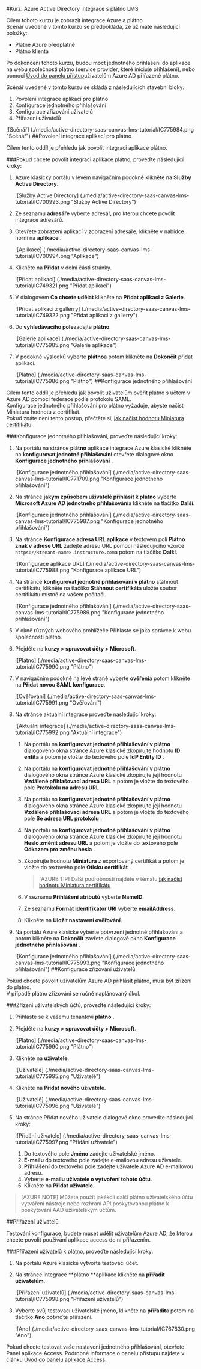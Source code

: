 <properties
    pageTitle="Kurz: Azure Active Directory integrace s plátno LMS | Microsoft Azure" 
    description="Naučte se používat plátno LMS s Azure Active Directory povolit jednotné přihlašování, automatizované zřizování a další!" 
    services="active-directory" 
    authors="jeevansd"  
    documentationCenter="na" 
    manager="femila"/>
<tags 
    ms.service="active-directory" 
    ms.devlang="na" 
    ms.topic="article" 
    ms.tgt_pltfrm="na" 
    ms.workload="identity" 
    ms.date="09/29/2016" 
    ms.author="jeedes" />

#<a name="tutorial-azure-active-directory-integration-with-canvas-lms"></a>Kurz: Azure Active Directory integrace s plátno LMS

Cílem tohoto kurzu je zobrazit integrace Azure a plátno.  
Scénář uvedené v tomto kurzu se předpokládá, že už máte následující položky:

-   Platné Azure předplatné
-   Plátno klienta

Po dokončení tohoto kurzu, budou moct jednotného přihlášení do aplikace na webu společnosti plátno (service provider, které iniciuje přihlášení), nebo pomocí [Úvod do panelu přístup](active-directory-saas-access-panel-introduction.md)uživatelům Azure AD přiřazené plátno.

Scénář uvedené v tomto kurzu se skládá z následujících stavební bloky:

1.  Povolení integrace aplikací pro plátno
2.  Konfigurace jednotného přihlašování
3.  Konfigurace zřizování uživatelů
4.  Přiřazení uživatelů

![Scénář] (./media/active-directory-saas-canvas-lms-tutorial/IC775984.png "Scénář")
##<a name="enabling-the-application-integration-for-canvas"></a>Povolení integrace aplikací pro plátno

Cílem tento oddíl je přehledu jak povolit integraci aplikace plátno.

###<a name="to-enable-the-application-integration-for-canvas-perform-the-following-steps"></a>Pokud chcete povolit integraci aplikace plátno, proveďte následující kroky:

1.  Azure klasický portálu v levém navigačním podokně klikněte na **Služby Active Directory**.

    ![Služby Active Directory] (./media/active-directory-saas-canvas-lms-tutorial/IC700993.png "Služby Active Directory")

2.  Ze seznamu **adresáře** vyberte adresář, pro kterou chcete povolit integrace adresářů.

3.  Otevřete zobrazení aplikací v zobrazení adresáře, klikněte v nabídce horní na **aplikace** .

    ![Aplikace] (./media/active-directory-saas-canvas-lms-tutorial/IC700994.png "Aplikace")

4.  Klikněte na **Přidat** v dolní části stránky.

    ![Přidat aplikaci] (./media/active-directory-saas-canvas-lms-tutorial/IC749321.png "Přidat aplikaci")

5.  V dialogovém **Co chcete udělat** klikněte na **Přidat aplikaci z Galerie**.

    ![Přidat aplikaci z gallerry] (./media/active-directory-saas-canvas-lms-tutorial/IC749322.png "Přidat aplikaci z gallerry")

6.  Do **vyhledávacího pole**zadejte **plátno**.

    ![Galerie aplikace] (./media/active-directory-saas-canvas-lms-tutorial/IC775985.png "Galerie aplikace")

7.  V podokně výsledků vyberte **plátno**a potom klikněte na **Dokončit** přidat aplikaci.

    ![Plátno] (./media/active-directory-saas-canvas-lms-tutorial/IC775986.png "Plátno")
##<a name="configuring-single-sign-on"></a>Konfigurace jednotného přihlašování

Cílem tento oddíl je přehledu jak povolit uživatelům ověřit plátno s účtem v Azure AD pomocí federace podle protokolu SAML.  
Konfigurace jednotného přihlašování pro plátno vyžaduje, abyste načíst Miniatura hodnotu z certifikát.  
Pokud znáte není tento postup, přečtěte si, [jak načíst hodnotu Miniatura certifikátu](http://youtu.be/YKQF266SAxI)

###<a name="to-configure-single-sign-on-perform-the-following-steps"></a>Konfigurace jednotného přihlašování, proveďte následující kroky:

1.  Na portálu na stránce **plátno** aplikace integrace Azure klasické klikněte na **konfigurovat jednotné přihlašování** otevřete dialogové okno **Konfigurace jednotného přihlašování** .

    ![Konfigurace jednotného přihlašování] (./media/active-directory-saas-canvas-lms-tutorial/IC771709.png "Konfigurace jednotného přihlašování")

2.  Na stránce **jakým způsobem uživatelé přihlásit k plátno** vyberte **Microsoft Azure AD jednotného přihlašování**a klikněte na tlačítko **Další**.

    ![Konfigurace jednotného přihlašování] (./media/active-directory-saas-canvas-lms-tutorial/IC775987.png "Konfigurace jednotného přihlašování")

3.  Na stránce **Konfigurace adresa URL aplikace** v textovém poli **Plátno znak v adrese URL** zadejte adresu URL pomocí následujícího vzorce `https://<tenant-name>.instructure.com`a potom na tlačítko **Další**.

    ![Konfigurace aplikace URL] (./media/active-directory-saas-canvas-lms-tutorial/IC775988.png "Konfigurace aplikace URL")

4.  Na stránce **konfigurovat jednotné přihlašování v plátno** stáhnout certifikátu, klikněte na tlačítko **Stáhnout certifikát**a uložte soubor certifikátu místně na vašem počítači.

    ![Konfigurace jednotného přihlašování] (./media/active-directory-saas-canvas-lms-tutorial/IC775989.png "Konfigurace jednotného přihlašování")

5.  V okně různých webového prohlížeče Přihlaste se jako správce k webu společnosti plátno.

6.  Přejděte na **kurzy \> spravovat účty \> Microsoft**.

    ![Plátno] (./media/active-directory-saas-canvas-lms-tutorial/IC775990.png "Plátno")

7.  V navigačním podokně na levé straně vyberte **ověření**a potom klikněte na **Přidat novou SAML konfigurace**.

    ![Ověřování] (./media/active-directory-saas-canvas-lms-tutorial/IC775991.png "Ověřování")

8.  Na stránce aktuální integrace proveďte následující kroky:

    ![Aktuální integrace] (./media/active-directory-saas-canvas-lms-tutorial/IC775992.png "Aktuální integrace")

    1.  Na portálu na **konfigurovat jednotné přihlašování v plátno** dialogového okna stránce Azure klasické zkopírujte hodnotu **ID entita** a potom je vložte do textového pole **IdP Entity ID** .
    2.  Na portálu na **konfigurovat jednotné přihlašování v plátno** dialogového okna stránce Azure klasické zkopírujte její hodnotu **Vzdálené přihlašovací adresa URL** a potom je vložte do textového pole **Protokolu na adresu URL** .
    3.  Na portálu na **konfigurovat jednotné přihlašování v plátno** dialogového okna stránce Azure klasické zkopírujte její hodnotu **Vzdálené přihlašovací adresa URL** a potom je vložte do textového pole **Se adresa URL protokolu** .
    4.  Na portálu na **konfigurovat jednotné přihlašování v plátno** dialogového okna stránce Azure klasické zkopírujte její hodnotu **Heslo změnit adresu URL** a potom je vložte do textového pole **Odkazem pro změnu hesla** .
    5.  Zkopírujte hodnotu **Miniatura** z exportovaný certifikát a potom je vložte do textového pole **Otisku certifikát** .  

        >[AZURE.TIP] Další podrobnosti najdete v tématu [jak načíst hodnotu Miniatura certifikátu](http://youtu.be/YKQF266SAxI)

    6.  V seznamu **Přihlášení atributů** vyberte **NameID**.
    7.  Ze seznamu **Formát identifikátor URI** vyberte **emailAddress**.
    8.  Klikněte na **Uložit nastavení ověřování**.

9.  Na portálu Azure klasické vyberte potvrzení jednotné přihlašování a potom klikněte na **Dokončit** zavřete dialogové okno **Konfigurace jednotného přihlašování** .

    ![Konfigurace jednotného přihlašování] (./media/active-directory-saas-canvas-lms-tutorial/IC775993.png "Konfigurace jednotného přihlašování")
##<a name="configuring-user-provisioning"></a>Konfigurace zřizování uživatelů

Pokud chcete povolit uživatelům Azure AD přihlásit plátno, musí být zřízení do plátno.  
V případě plátno zřizování se ručně naplánovaný úkol.

###<a name="to-provision-a-user-accounts-perform-the-following-steps"></a>Zřízení uživatelských účtů, proveďte následující kroky:

1.  Přihlaste se k vašemu tenantovi **plátno** .

2.  Přejděte na **kurzy \> spravovat účty \> Microsoft**.

    ![Plátno] (./media/active-directory-saas-canvas-lms-tutorial/IC775990.png "Plátno")

3.  Klikněte na **uživatele**.

    ![Uživatelé] (./media/active-directory-saas-canvas-lms-tutorial/IC775995.png "Uživatelé")

4.  Klikněte na **Přidat nového uživatele**.

    ![Uživatelé] (./media/active-directory-saas-canvas-lms-tutorial/IC775996.png "Uživatelé")

5.  Na stránce Přidat nového uživatele dialogové okno proveďte následující kroky:

    ![Přidání uživatele] (./media/active-directory-saas-canvas-lms-tutorial/IC775997.png "Přidání uživatele")

    1.  Do textového pole **Jméno** zadejte uživatelské jméno.
    2.  **E-mailu** do textového pole zadejte e-mailovou adresu uživatele.
    3.  **Přihlášení** do textového pole zadejte uživatele Azure AD e-mailovou adresu.
    4.  Vyberte **e-mailu uživatele o vytvoření tohoto účtu**.
    5.  Klikněte na **Přidat uživatele**.

>[AZURE.NOTE] Můžete použít jakékoli další plátno uživatelského účtu vytváření nástroje nebo rozhraní API poskytovanou plátno k poskytování AAD uživatelským účtům.

##<a name="assigning-users"></a>Přiřazení uživatelů

Testování konfigurace, budete muset udělit uživatelům Azure AD, že kterou chcete povolit používání aplikace access do ní přiřazením.

###<a name="to-assign-users-to-canvas-perform-the-following-steps"></a>Přiřazení uživatelů k plátno, proveďte následující kroky:

1.  Na portálu Azure klasické vytvořte testovací účet.

2.  Na stránce integrace **plátno **aplikace klikněte na **přiřadit uživatelům**.

    ![Přiřazení uživatelů] (./media/active-directory-saas-canvas-lms-tutorial/IC775998.png "Přiřazení uživatelů")

3.  Vyberte svůj testovací uživatelské jméno, klikněte na **přiřadit**a potom na tlačítko **Ano** potvrďte přiřazení.

    ![Ano] (./media/active-directory-saas-canvas-lms-tutorial/IC767830.png "Ano")

Pokud chcete testovat vaše nastavení jednotného přihlašování, otevřete Panel aplikace Access. Podrobné informace o panelu přístupu najdete v článku [Úvod do panelu aplikace Access](active-directory-saas-access-panel-introduction.md).
